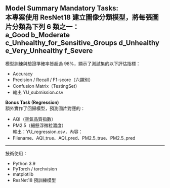 Model Summary Mandatory Tasks:  
本專案使用 ResNet18 建立圖像分類模型，將每張圖片分類為下列 6 類之一：  
  a_Good
  b_Moderate
  c_Unhealthy_for_Sensitive_Groups
  d_Unhealthy
  e_Very_Unhealthy
  f_Severe  
---
模型訓練與驗證準確率皆超過 98%，顯示了測試集的以下評估指標：  
- Accuracy  
- Precision / Recall / F1-score（六類別）  
- Confusion Matrix（TestingSet）  
- 輸出 YU_submission.csv  

**Bonus Task (Regression)**  
額外實作了回歸模型，預測圖片對應的：  
- AQI（空氣品質指數）  
- PM2.5（細懸浮微粒濃度）  
輸出：YU_regression.csv，內容：
- Filename、AQI_true、AQI_pred、PM2.5_true、PM2.5_pred  
---
技術使用：
- Python 3.9<br>
- PyTorch / torchvision<br>
- matplotlib<br>
- ResNet18 預訓練模型<br>
